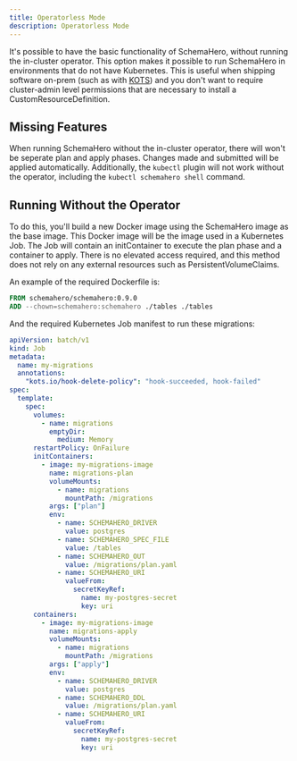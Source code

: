 ```yaml
---
title: Operatorless Mode
description: Operatorless Mode
---
```


It's possible to have the basic functionality of SchemaHero, without running the in-cluster operator.
This option makes it possible to run SchemaHero in environments that do not have Kubernetes.
This is useful when shipping software on-prem (such as with [KOTS](https://kots.io)) and you don't want to require cluster-admin level permissions that are necessary to install a CustomResourceDefinition.

## Missing Features

When running SchemaHero without the in-cluster operator, there will won't be seperate plan and apply phases.
Changes made and submitted will be applied automatically.
Additionally, the `kubectl` plugin will not work without the operator, including the `kubectl schemahero shell` command.

## Running Without the Operator

To do this, you'll build a new Docker image using the SchemaHero image as the base image.
This Docker image will be the image used in a Kubernetes Job. The Job will contain an initContainer to execute the plan phase and a container to apply.
There is no elevated access required, and this method does not rely on any external resources such as PersistentVolumeClaims.

An example of the required Dockerfile is:

```Dockerfile
FROM schemahero/schemahero:0.9.0
ADD --chown=schemahero:schemahero ./tables ./tables
```

And the required Kubernetes Job manifest to run these migrations:

```yaml
apiVersion: batch/v1
kind: Job
metadata:
  name: my-migrations
  annotations:
    "kots.io/hook-delete-policy": "hook-succeeded, hook-failed"
spec:
  template:
    spec:
      volumes:
        - name: migrations
          emptyDir:
            medium: Memory
      restartPolicy: OnFailure
      initContainers:
        - image: my-migrations-image
          name: migrations-plan
          volumeMounts:
            - name: migrations
              mountPath: /migrations
          args: ["plan"]
          env:
            - name: SCHEMAHERO_DRIVER
              value: postgres
            - name: SCHEMAHERO_SPEC_FILE
              value: /tables
            - name: SCHEMAHERO_OUT
              value: /migrations/plan.yaml
            - name: SCHEMAHERO_URI
              valueFrom:
                secretKeyRef:
                  name: my-postgres-secret
                  key: uri
      containers:
        - image: my-migrations-image
          name: migrations-apply
          volumeMounts:
            - name: migrations
              mountPath: /migrations
          args: ["apply"]
          env:
            - name: SCHEMAHERO_DRIVER
              value: postgres
            - name: SCHEMAHERO_DDL
              value: /migrations/plan.yaml
            - name: SCHEMAHERO_URI
              valueFrom:
                secretKeyRef:
                  name: my-postgres-secret
                  key: uri

```
